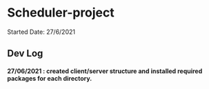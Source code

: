 # Scheduler-project

Started Date: 27/6/2021

## Dev Log

#### 27/06/2021 : created client/server structure and installed required packages for each directory.
